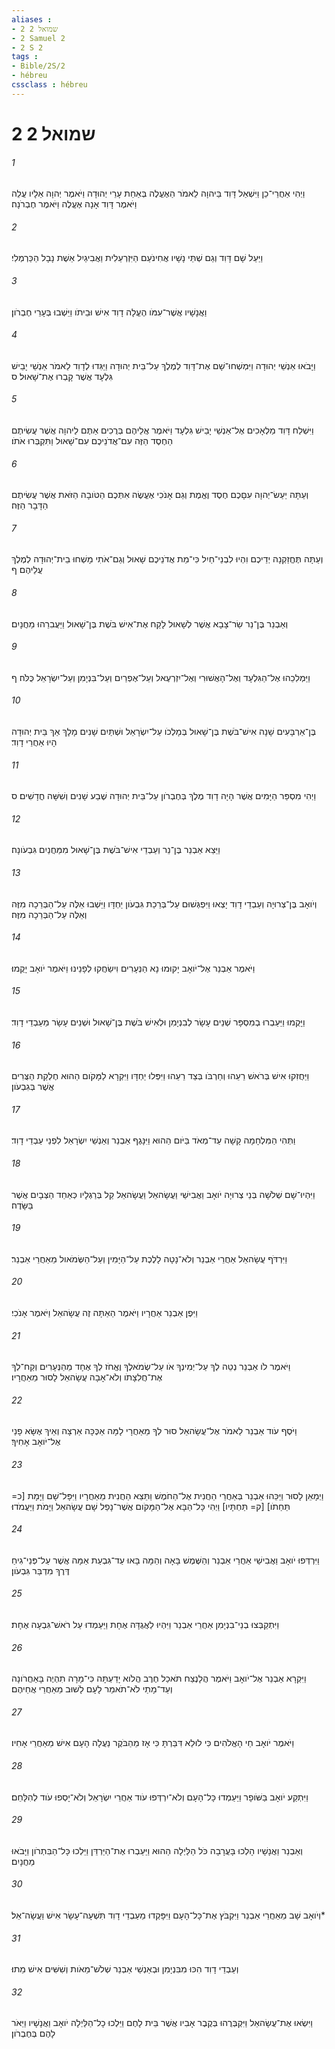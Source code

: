 ```yaml
---
aliases : 
- 2 שמואל 2
- 2 Samuel 2
- 2 S 2
tags : 
- Bible/2S/2
- hébreu
cssclass : hébreu
---
```


# 2 שמואל 2

###### 1
וַיְהִי אַחֲרֵי־כֵן וַיִּשְׁאַל דָּוִד בַּיהוָה לֵאמֹר הַאֶעֱלֶה בְּאַחַת עָרֵי יְהוּדָה וַיֹּאמֶר יְהוָה אֵלָיו עֲלֵה וַיֹּאמֶר דָּוִד אָנָה אֶעֱלֶה וַיֹּאמֶר חֶבְרֹנָה׃
###### 2
וַיַּעַל שָׁם דָּוִד וְגַם שְׁתֵּי נָשָׁיו אֲחִינֹעַם הַיִּזְרְעֵלִית וַאֲבִיגַיִל אֵשֶׁת נָבָל הַכַּרְמְלִי׃
###### 3
וַאֲנָשָׁיו אֲשֶׁר־עִמֹּו הֶעֱלָה דָוִד אִישׁ וּבֵיתֹו וַיֵּשְׁבוּ בְּעָרֵי חֶבְרֹון׃
###### 4
וַיָּבֹאוּ אַנְשֵׁי יְהוּדָה וַיִּמְשְׁחוּ־שָׁם אֶת־דָּוִד לְמֶלֶךְ עַל־בֵּית יְהוּדָה וַיַּגִּדוּ לְדָוִד לֵאמֹר אַנְשֵׁי יָבֵישׁ גִּלְעָד אֲשֶׁר קָבְרוּ אֶת־שָׁאוּל׃ ס
###### 5
וַיִּשְׁלַח דָּוִד מַלְאָכִים אֶל־אַנְשֵׁי יָבֵישׁ גִּלְעָד וַיֹּאמֶר אֲלֵיהֶם בְּרֻכִים אַתֶּם לַיהוָה אֲשֶׁר עֲשִׂיתֶם הַחֶסֶד הַזֶּה עִם־אֲדֹנֵיכֶם עִם־שָׁאוּל וַתִּקְבְּרוּ אֹתֹו׃
###### 6
וְעַתָּה יַעַשׂ־יְהוָה עִםָּכֶם חֶסֶד וֶאֱמֶת וְגַם אָנֹכִי אֶעֱשֶׂה אִתְּכֶם הַטֹּובָה הַזֹּאת אֲשֶׁר עֲשִׂיתֶם הַדָּבָר הַזֶּה׃
###### 7
וְעַתָּה תֶּחֱזַקְנָה יְדֵיכֶם וִהְיוּ לִבְנֵי־חַיִל כִּי־מֵת אֲדֹנֵיכֶם שָׁאוּל וְגַם־אֹתִי מָשְׁחוּ בֵית־יְהוּדָה לְמֶלֶךְ עֲלֵיהֶם׃ ף
###### 8
וְאַבְנֵר בֶּן־נֵר שַׂר־צָבָא אֲשֶׁר לְשָׁאוּל לָקַח אֶת־אִישׁ בֹּשֶׁת בֶּן־שָׁאוּל וַיַּעֲבִרֵהוּ מַחֲנָיִם׃
###### 9
וַיַּמְלִכֵהוּ אֶל־הַגִּלְעָד וְאֶל־הָאֲשׁוּרִי וְאֶל־יִזְרְעֶאל וְעַל־אֶפְרַיִם וְעַל־בִּנְיָמִן וְעַל־יִשְׂרָאֵל כֻּלֹּה׃ ף
###### 10
בֶּן־אַרְבָּעִים שָׁנָה אִישׁ־בֹּשֶׁת בֶּן־שָׁאוּל בְּמָלְכֹו עַל־יִשְׂרָאֵל וּשְׁתַּיִם שָׁנִים מָלָךְ אַךְ בֵּית יְהוּדָה הָיוּ אַחֲרֵי דָוִד׃
###### 11
וַיְהִי מִסְפַּר הַיָּמִים אֲשֶׁר הָיָה דָוִד מֶלֶךְ בְּחֶבְרֹון עַל־בֵּית יְהוּדָה שֶׁבַע שָׁנִים וְשִׁשָּׁה חֳדָשִׁים׃ ס
###### 12
וַיֵּצֵא אַבְנֵר בֶּן־נֵר וְעַבְדֵי אִישׁ־בֹּשֶׁת בֶּן־שָׁאוּל מִמַּחֲנַיִם גִּבְעֹונָה׃
###### 13
וְיֹואָב בֶּן־צְרוּיָה וְעַבְדֵי דָוִד יָצְאוּ וַיִּפְגְּשׁוּם עַל־בְּרֵכַת גִּבְעֹון יַחְדָּו וַיֵּשְׁבוּ אֵלֶּה עַל־הַבְּרֵכָה מִזֶּה וְאֵלֶּה עַל־הַבְּרֵכָה מִזֶּה׃
###### 14
וַיֹּאמֶר אַבְנֵר אֶל־יֹואָב יָקוּמוּ נָא הַנְּעָרִים וִישַׂחֲקוּ לְפָנֵינוּ וַיֹּאמֶר יֹואָב יָקֻמוּ׃
###### 15
וַיָּקֻמוּ וַיַּעַבְרוּ בְמִסְפָּר שְׁנֵים עָשָׂר לְבִנְיָמִן וּלְאִישׁ בֹּשֶׁת בֶּן־שָׁאוּל וּשְׁנֵים עָשָׂר מֵעַבְדֵי דָוִד׃
###### 16
וַיַּחֲזִקוּ אִישׁ בְּרֹאשׁ רֵעֵהוּ וְחַרְבֹּו בְּצַד רֵעֵהוּ וַיִּפְּלוּ יַחְדָּו וַיִּקְרָא לַמָּקֹום הַהוּא חֶלְקַת הַצֻּרִים אֲשֶׁר בְּגִבְעֹון׃
###### 17
וַתְּהִי הַמִּלְחָמָה קָשָׁה עַד־מְאֹד בַּיֹּום הַהוּא וַיִּנָּגֶף אַבְנֵר וְאַנְשֵׁי יִשְׂרָאֵל לִפְנֵי עַבְדֵי דָוִד׃
###### 18
וַיִּהְיוּ־שָׁם שְׁלֹשָׁה בְּנֵי צְרוּיָה יֹואָב וַאֲבִישַׁי וַעֲשָׂהאֵל וַעֲשָׂהאֵל קַל בְּרַגְלָיו כְּאַחַד הַצְּבָיִם אֲשֶׁר בַּשָּׂדֶה׃
###### 19
וַיִּרְדֹּף עֲשָׂהאֵל אַחֲרֵי אַבְנֵר וְלֹא־נָטָה לָלֶכֶת עַל־הַיָּמִין וְעַל־הַשְּׂמֹאול מֵאַחֲרֵי אַבְנֵר׃
###### 20
וַיִּפֶן אַבְנֵר אַחֲרָיו וַיֹּאמֶר הַאַתָּה זֶה עֲשָׂהאֵל וַיֹּאמֶר אָנֹכִי׃
###### 21
וַיֹּאמֶר לֹו אַבְנֵר נְטֵה לְךָ עַל־יְמִינְךָ אֹו עַל־שְׂמֹאלֶךָ וֶאֱחֹז לְךָ אֶחָד מֵהַנְּעָרִים וְקַח־לְךָ אֶת־חֲלִצָתֹו וְלֹא־אָבָה עֲשָׂהאֵל לָסוּר מֵאַחֲרָיו׃
###### 22
וַיֹּסֶף עֹוד אַבְנֵר לֵאמֹר אֶל־עֲשָׂהאֵל סוּר לְךָ מֵאַחֲרָי לָמָּה אַכֶּכָּה אַרְצָה וְאֵיךְ אֶשָּׂא פָנַי אֶל־יֹואָב אָחִיךָ׃
###### 23
וַיְמָאֵן לָסוּר וַיַּכֵּהוּ אַבְנֵר בְּאַחֲרֵי הַחֲנִית אֶל־הַחֹמֶשׁ וַתֵּצֵא הַחֲנִית מֵאַחֲרָיו וַיִּפָּל־שָׁם וַיָּמָת [כ= תַּחַתֹו] [ק= תַּחְתָּיו] וַיְהִי כָּל־הַבָּא אֶל־הַמָּקֹום אֲשֶׁר־נָפַל שָׁם עֲשָׂהאֵל וַיָּמֹת וַיַּעֲמֹדוּ׃
###### 24
וַיִּרְדְּפוּ יֹואָב וַאֲבִישַׁי אַחֲרֵי אַבְנֵר וְהַשֶּׁמֶשׁ בָּאָה וְהֵמָּה בָּאוּ עַד־גִּבְעַת אַמָּה אֲשֶׁר עַל־פְּנֵי־גִיחַ דֶּרֶךְ מִדְבַּר גִּבְעֹון׃
###### 25
וַיִּתְקַבְּצוּ בְנֵי־בִנְיָמִן אַחֲרֵי אַבְנֵר וַיִּהְיוּ לַאֲגֻדָּה אֶחָת וַיַּעַמְדוּ עַל רֹאשׁ־גִּבְעָה אֶחָת׃
###### 26
וַיִּקְרָא אַבְנֵר אֶל־יֹואָב וַיֹּאמֶר הֲלָנֶצַח תֹּאכַל חֶרֶב הֲלֹוא יָדַעְתָּה כִּי־מָרָה תִהְיֶה בָּאַחֲרֹונָה וְעַד־מָתַי לֹא־תֹאמַר לָעָם לָשׁוּב מֵאַחֲרֵי אֲחֵיהֶם׃
###### 27
וַיֹּאמֶר יֹואָב חַי הָאֱלֹהִים כִּי לוּלֵא דִּבַּרְתָּ כִּי אָז מֵהַבֹּקֶר נַעֲלָה הָעָם אִישׁ מֵאַחֲרֵי אָחִיו׃
###### 28
וַיִּתְקַע יֹואָב בַּשֹּׁופָר וַיַּעַמְדוּ כָּל־הָעָם וְלֹא־יִרְדְּפוּ עֹוד אַחֲרֵי יִשְׂרָאֵל וְלֹא־יָסְפוּ עֹוד לְהִלָּחֵם׃
###### 29
וְאַבְנֵר וַאֲנָשָׁיו הָלְכוּ בָּעֲרָבָה כֹּל הַלַּיְלָה הַהוּא וַיַּעַבְרוּ אֶת־הַיַּרְדֵּן וַיֵּלְכוּ כָּל־הַבִּתְרֹון וַיָּבֹאוּ מַחֲנָיִם׃
###### 30
וְיֹואָב שָׁב מֵאַחֲרֵי אַבְנֵר וַיִּקְבֹּץ אֶת־כָּל־הָעָם וַיִּפָּקְדוּ מֵעַבְדֵי דָוִד תִּשְׁעָה־עָשָׂר אִישׁ וַעֲשָׂה־אֵל׃*
###### 31
וְעַבְדֵי דָוִד הִכּוּ מִבִּנְיָמִן וּבְאַנְשֵׁי אַבְנֵר שְׁלֹשׁ־מֵאֹות וְשִׁשִּׁים אִישׁ מֵתוּ׃
###### 32
וַיִּשְׂאוּ אֶת־עֲשָׂהאֵל וַיִּקְבְּרֻהוּ בְּקֶבֶר אָבִיו אֲשֶׁר בֵּית לָחֶם וַיֵּלְכוּ כָל־הַלַּיְלָה יֹואָב וַאֲנָשָׁיו וַיֵּאֹר לָהֶם בְּחֶבְרֹון׃
